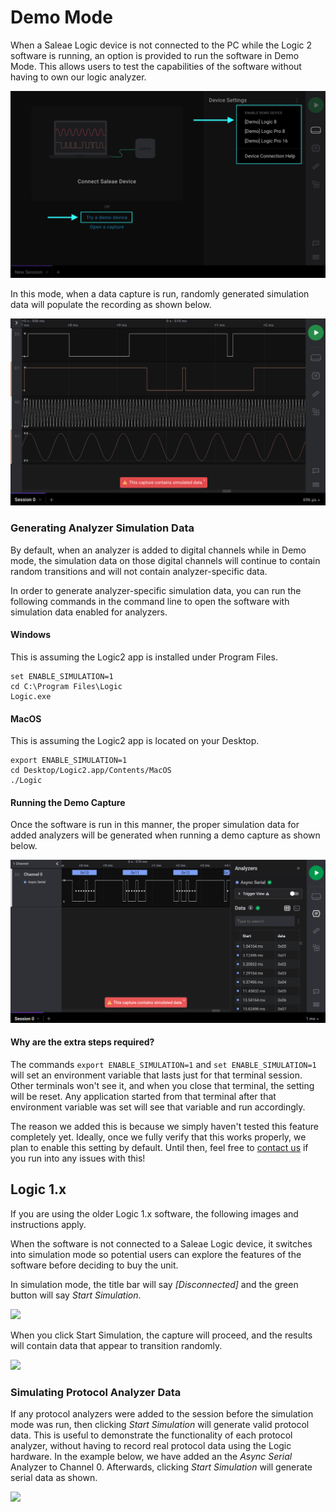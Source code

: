 # Demo Mode

When a Saleae Logic device is not connected to the PC while the Logic 2 software is running, an option is provided to run the software in Demo Mode. This allows users to test the capabilities of the software without having to own our logic analyzer.

![Running the software in Demo Mode](../../.gitbook/assets/screen-shot-2021-04-13-at-5.17.22-pm.png)

In this mode, when a data capture is run, randomly generated simulation data will populate the recording as shown below.

![](../../.gitbook/assets/screen-shot-2021-04-13-at-5.20.23-pm.png)

### Generating Analyzer Simulation Data

By default, when an analyzer is added to digital channels while in Demo mode, the simulation data on those digital channels will continue to contain random transitions and will not contain analyzer-specific data.

In order to generate analyzer-specific simulation data, you can run the following commands in the command line to open the software with simulation data enabled for analyzers.

#### Windows

This is assuming the Logic2 app is installed under Program Files.

```text
set ENABLE_SIMULATION=1
cd C:\Program Files\Logic
Logic.exe
```

#### MacOS

This is assuming the Logic2 app is located on your Desktop.

```text
export ENABLE_SIMULATION=1
cd Desktop/Logic2.app/Contents/MacOS
./Logic
```

#### Running the Demo Capture

Once the software is run in this manner, the proper simulation data for added analyzers will be generated when running a demo capture as shown below.

![](../../.gitbook/assets/untitled.png)

#### Why are the extra steps required?

The commands `export ENABLE_SIMULATION=1` and `set ENABLE_SIMULATION=1` will set an environment variable that lasts just for that terminal session. Other terminals won't see it, and when you close that terminal, the setting will be reset. Any application started from that terminal after that environment variable was set will see that variable and run accordingly.

The reason we added this is because we simply haven't tested this feature completely yet. Ideally, once we fully verify that this works properly, we plan to enable this setting by default. Until then, feel free to [contact us](https://contact.saleae.com/hc/en-us/requests/new) if you run into any issues with this!



## Logic 1.x

If you are using the older Logic 1.x software, the following images and instructions apply.

When the software is not connected to a Saleae Logic device, it switches into simulation mode so potential users can explore the features of the software before deciding to buy the unit.

In simulation mode, the title bar will say _\[Disconnected\]_ and the green button will say _Start Simulation_. 

![](https://trello-attachments.s3.amazonaws.com/55f0ad9685db3c82f0f3aeba/5ae220e1cb015c014d4b4936/30ef9ace4896111a083853b2a1552941/Start-sim.png)

When you click Start Simulation, the capture will proceed, and the results will contain data that appear to transition randomly.

![](https://trello-attachments.s3.amazonaws.com/55f0ad9685db3c82f0f3aeba/5ae220e1cb015c014d4b4936/d8c8397cf987aef9056a0f5dad339796/sim-data.png)

### **Simulating Protocol Analyzer Data**

If any protocol analyzers were added to the session before the simulation mode was run, then clicking _Start Simulation_ will generate valid protocol data. This is useful to demonstrate the functionality of each protocol analyzer, without having to record real protocol data using the Logic hardware. In the example below, we have added an the _Async Serial_ Analyzer to Channel 0. Afterwards, clicking _Start Simulation_ will generate serial data as shown.

![](https://trello-attachments.s3.amazonaws.com/55f0ad9685db3c82f0f3aeba/5ae220e1cb015c014d4b4936/8e0d64ab4755e8acfd3b9c54e2fa1604/protocol-sim.png)

